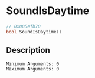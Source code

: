 # SoundIsDaytime
```c
// 0x005efb70
bool SoundIsDaytime()
```
## Description
```
Minimum Arguments: 0
Maximum Arguments: 0
```

